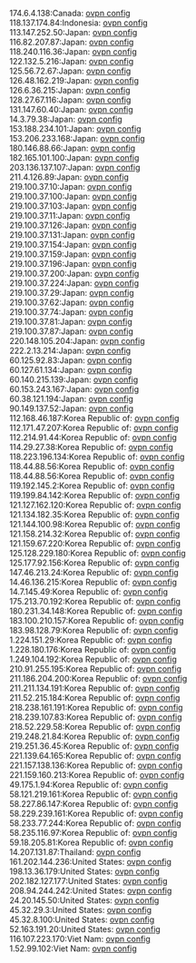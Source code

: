 174.6.4.138:Canada: [ovpn config](vpn/174_6_4_138.ovpn)  
118.137.174.84:Indonesia: [ovpn config](vpn/118_137_174_84.ovpn)  
113.147.252.50:Japan: [ovpn config](vpn/113_147_252_50.ovpn)  
116.82.207.87:Japan: [ovpn config](vpn/116_82_207_87.ovpn)  
118.240.116.36:Japan: [ovpn config](vpn/118_240_116_36.ovpn)  
122.132.5.216:Japan: [ovpn config](vpn/122_132_5_216.ovpn)  
125.56.72.67:Japan: [ovpn config](vpn/125_56_72_67.ovpn)  
126.48.162.219:Japan: [ovpn config](vpn/126_48_162_219.ovpn)  
126.6.36.215:Japan: [ovpn config](vpn/126_6_36_215.ovpn)  
128.27.67.116:Japan: [ovpn config](vpn/128_27_67_116.ovpn)  
131.147.60.40:Japan: [ovpn config](vpn/131_147_60_40.ovpn)  
14.3.79.38:Japan: [ovpn config](vpn/14_3_79_38.ovpn)  
153.188.234.101:Japan: [ovpn config](vpn/153_188_234_101.ovpn)  
153.206.233.168:Japan: [ovpn config](vpn/153_206_233_168.ovpn)  
180.146.88.66:Japan: [ovpn config](vpn/180_146_88_66.ovpn)  
182.165.101.100:Japan: [ovpn config](vpn/182_165_101_100.ovpn)  
203.136.137.107:Japan: [ovpn config](vpn/203_136_137_107.ovpn)  
211.4.126.89:Japan: [ovpn config](vpn/211_4_126_89.ovpn)  
219.100.37.10:Japan: [ovpn config](vpn/219_100_37_10.ovpn)  
219.100.37.100:Japan: [ovpn config](vpn/219_100_37_100.ovpn)  
219.100.37.103:Japan: [ovpn config](vpn/219_100_37_103.ovpn)  
219.100.37.11:Japan: [ovpn config](vpn/219_100_37_11.ovpn)  
219.100.37.126:Japan: [ovpn config](vpn/219_100_37_126.ovpn)  
219.100.37.131:Japan: [ovpn config](vpn/219_100_37_131.ovpn)  
219.100.37.154:Japan: [ovpn config](vpn/219_100_37_154.ovpn)  
219.100.37.159:Japan: [ovpn config](vpn/219_100_37_159.ovpn)  
219.100.37.196:Japan: [ovpn config](vpn/219_100_37_196.ovpn)  
219.100.37.200:Japan: [ovpn config](vpn/219_100_37_200.ovpn)  
219.100.37.224:Japan: [ovpn config](vpn/219_100_37_224.ovpn)  
219.100.37.29:Japan: [ovpn config](vpn/219_100_37_29.ovpn)  
219.100.37.62:Japan: [ovpn config](vpn/219_100_37_62.ovpn)  
219.100.37.74:Japan: [ovpn config](vpn/219_100_37_74.ovpn)  
219.100.37.81:Japan: [ovpn config](vpn/219_100_37_81.ovpn)  
219.100.37.87:Japan: [ovpn config](vpn/219_100_37_87.ovpn)  
220.148.105.204:Japan: [ovpn config](vpn/220_148_105_204.ovpn)  
222.2.13.214:Japan: [ovpn config](vpn/222_2_13_214.ovpn)  
60.125.92.83:Japan: [ovpn config](vpn/60_125_92_83.ovpn)  
60.127.61.134:Japan: [ovpn config](vpn/60_127_61_134.ovpn)  
60.140.215.139:Japan: [ovpn config](vpn/60_140_215_139.ovpn)  
60.153.243.167:Japan: [ovpn config](vpn/60_153_243_167.ovpn)  
60.38.121.194:Japan: [ovpn config](vpn/60_38_121_194.ovpn)  
90.149.137.52:Japan: [ovpn config](vpn/90_149_137_52.ovpn)  
112.168.46.187:Korea Republic of: [ovpn config](vpn/112_168_46_187.ovpn)  
112.171.47.207:Korea Republic of: [ovpn config](vpn/112_171_47_207.ovpn)  
112.214.91.44:Korea Republic of: [ovpn config](vpn/112_214_91_44.ovpn)  
114.29.27.38:Korea Republic of: [ovpn config](vpn/114_29_27_38.ovpn)  
118.223.196.134:Korea Republic of: [ovpn config](vpn/118_223_196_134.ovpn)  
118.44.88.56:Korea Republic of: [ovpn config](vpn/118_44_88_56.ovpn)  
118.44.88.56:Korea Republic of: [ovpn config](vpn/118_44_88_56.ovpn)  
119.192.145.2:Korea Republic of: [ovpn config](vpn/119_192_145_2.ovpn)  
119.199.84.142:Korea Republic of: [ovpn config](vpn/119_199_84_142.ovpn)  
121.127.162.120:Korea Republic of: [ovpn config](vpn/121_127_162_120.ovpn)  
121.134.182.35:Korea Republic of: [ovpn config](vpn/121_134_182_35.ovpn)  
121.144.100.98:Korea Republic of: [ovpn config](vpn/121_144_100_98.ovpn)  
121.158.214.32:Korea Republic of: [ovpn config](vpn/121_158_214_32.ovpn)  
121.159.67.220:Korea Republic of: [ovpn config](vpn/121_159_67_220.ovpn)  
125.128.229.180:Korea Republic of: [ovpn config](vpn/125_128_229_180.ovpn)  
125.177.92.156:Korea Republic of: [ovpn config](vpn/125_177_92_156.ovpn)  
147.46.213.24:Korea Republic of: [ovpn config](vpn/147_46_213_24.ovpn)  
14.46.136.215:Korea Republic of: [ovpn config](vpn/14_46_136_215.ovpn)  
14.7.145.49:Korea Republic of: [ovpn config](vpn/14_7_145_49.ovpn)  
175.213.70.192:Korea Republic of: [ovpn config](vpn/175_213_70_192.ovpn)  
180.231.34.148:Korea Republic of: [ovpn config](vpn/180_231_34_148.ovpn)  
183.100.210.157:Korea Republic of: [ovpn config](vpn/183_100_210_157.ovpn)  
183.98.128.79:Korea Republic of: [ovpn config](vpn/183_98_128_79.ovpn)  
1.224.151.29:Korea Republic of: [ovpn config](vpn/1_224_151_29.ovpn)  
1.228.180.176:Korea Republic of: [ovpn config](vpn/1_228_180_176.ovpn)  
1.249.104.192:Korea Republic of: [ovpn config](vpn/1_249_104_192.ovpn)  
210.91.255.195:Korea Republic of: [ovpn config](vpn/210_91_255_195.ovpn)  
211.186.204.200:Korea Republic of: [ovpn config](vpn/211_186_204_200.ovpn)  
211.211.134.191:Korea Republic of: [ovpn config](vpn/211_211_134_191.ovpn)  
211.52.215.184:Korea Republic of: [ovpn config](vpn/211_52_215_184.ovpn)  
218.238.161.191:Korea Republic of: [ovpn config](vpn/218_238_161_191.ovpn)  
218.239.107.83:Korea Republic of: [ovpn config](vpn/218_239_107_83.ovpn)  
218.52.229.58:Korea Republic of: [ovpn config](vpn/218_52_229_58.ovpn)  
219.248.21.84:Korea Republic of: [ovpn config](vpn/219_248_21_84.ovpn)  
219.251.36.45:Korea Republic of: [ovpn config](vpn/219_251_36_45.ovpn)  
221.139.64.165:Korea Republic of: [ovpn config](vpn/221_139_64_165.ovpn)  
221.157.138.136:Korea Republic of: [ovpn config](vpn/221_157_138_136.ovpn)  
221.159.160.213:Korea Republic of: [ovpn config](vpn/221_159_160_213.ovpn)  
49.175.1.94:Korea Republic of: [ovpn config](vpn/49_175_1_94.ovpn)  
58.121.219.161:Korea Republic of: [ovpn config](vpn/58_121_219_161.ovpn)  
58.227.86.147:Korea Republic of: [ovpn config](vpn/58_227_86_147.ovpn)  
58.229.239.161:Korea Republic of: [ovpn config](vpn/58_229_239_161.ovpn)  
58.233.77.244:Korea Republic of: [ovpn config](vpn/58_233_77_244.ovpn)  
58.235.116.97:Korea Republic of: [ovpn config](vpn/58_235_116_97.ovpn)  
59.18.205.81:Korea Republic of: [ovpn config](vpn/59_18_205_81.ovpn)  
14.207.131.87:Thailand: [ovpn config](vpn/14_207_131_87.ovpn)  
161.202.144.236:United States: [ovpn config](vpn/161_202_144_236.ovpn)  
198.13.36.179:United States: [ovpn config](vpn/198_13_36_179.ovpn)  
202.182.127.177:United States: [ovpn config](vpn/202_182_127_177.ovpn)  
208.94.244.242:United States: [ovpn config](vpn/208_94_244_242.ovpn)  
24.20.145.50:United States: [ovpn config](vpn/24_20_145_50.ovpn)  
45.32.29.3:United States: [ovpn config](vpn/45_32_29_3.ovpn)  
45.32.8.100:United States: [ovpn config](vpn/45_32_8_100.ovpn)  
52.163.191.20:United States: [ovpn config](vpn/52_163_191_20.ovpn)  
116.107.223.170:Viet Nam: [ovpn config](vpn/116_107_223_170.ovpn)  
1.52.99.102:Viet Nam: [ovpn config](vpn/1_52_99_102.ovpn)  

